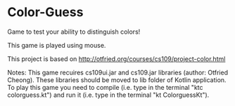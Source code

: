 # Color-Guess
Game to test your ability to distinguish colors!

This game is played using mouse.

This project is based on http://otfried.org/courses/cs109/project-color.html

Notes: 
This game recuires cs109ui.jar and cs109.jar libraries (author: Otfried Cheong). These libraries should be moved to lib folder of Kotlin application. 
To play this game you need to compile (i.e. type in the terminal "ktc colorguess.kt") and run it (i.e. type in the terminal "kt ColorguessKt").
